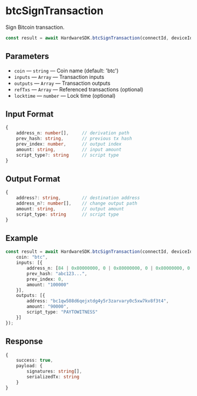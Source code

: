 # btcSignTransaction

Sign Bitcoin transaction.

```typescript
const result = await HardwareSDK.btcSignTransaction(connectId, deviceId, params);
```

## Parameters

* `coin` — `string` — Coin name (default: 'btc')
* `inputs` — `Array` — Transaction inputs
* `outputs` — `Array` — Transaction outputs
* `refTxs` — `Array` — Referenced transactions (optional)
* `locktime` — `number` — Lock time (optional)

## Input Format

```typescript
{
    address_n: number[],     // derivation path
    prev_hash: string,       // previous tx hash
    prev_index: number,      // output index
    amount: string,          // input amount
    script_type?: string     // script type
}
```

## Output Format

```typescript
{
    address?: string,        // destination address
    address_n?: number[],    // change output path
    amount: string,          // output amount
    script_type: string      // script type
}
```

## Example

```typescript
const result = await HardwareSDK.btcSignTransaction(connectId, deviceId, {
    coin: "btc",
    inputs: [{
        address_n: [84 | 0x80000000, 0 | 0x80000000, 0 | 0x80000000, 0, 0],
        prev_hash: "abc123...",
        prev_index: 0,
        amount: "100000"
    }],
    outputs: [{
        address: "bc1qw508d6qejxtdg4y5r3zarvary0c5xw7kv8f3t4",
        amount: "90000",
        script_type: "PAYTOWITNESS"
    }]
});
```

## Response

```typescript
{
    success: true,
    payload: {
        signatures: string[],
        serializedTx: string
    }
}
```
